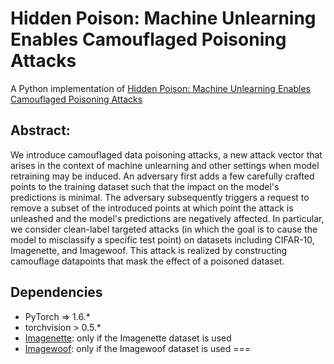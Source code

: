 # Hidden Poison: Machine Unlearning Enables Camouflaged Poisoning Attacks
A Python implementation of [Hidden Poison: Machine Unlearning Enables Camouflaged Poisoning Attacks](https://arxiv.org)

## Abstract:
We introduce camouflaged data poisoning attacks, a new attack vector that arises in the context of machine unlearning and other settings when model retraining may be induced. An adversary first adds a few carefully crafted points to the training dataset such that the impact on the model's predictions is minimal. The adversary subsequently triggers a request to remove a subset of the introduced points at which point the attack is unleashed and the model's predictions are negatively affected. In particular, we consider clean-label targeted attacks (in which the goal is to cause the model to misclassify a specific test point) on datasets including CIFAR-10, Imagenette, and Imagewoof. This attack is realized by constructing camouflage datapoints that mask the effect of a poisoned dataset.

## Dependencies

* PyTorch => 1.6.*
* torchvision > 0.5.*
* [Imagenette](https://github.com/fastai/imagenette): only if the Imagenette dataset is used
* [Imagewoof](https://github.com/fastai/imagenette): only if the Imagewoof dataset is used
===
